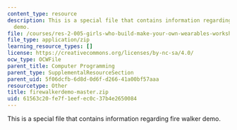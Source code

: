 ```yaml
---
content_type: resource
description: This is a special file that contains information regarding fire walker
  demo.
file: /courses/res-2-005-girls-who-build-make-your-own-wearables-workshop-spring-2015/61563c20fe7f1eefec0c37b4e2650084_firewalkerdemo-master.zip
file_type: application/zip
learning_resource_types: []
license: https://creativecommons.org/licenses/by-nc-sa/4.0/
ocw_type: OCWFile
parent_title: Computer Programming
parent_type: SupplementalResourceSection
parent_uid: 5f06dcfb-6d8d-0d6f-d266-41a00bf57aaa
resourcetype: Other
title: firewalkerdemo-master.zip
uid: 61563c20-fe7f-1eef-ec0c-37b4e2650084
---
```

This is a special file that contains information regarding fire walker demo.